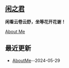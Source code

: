 ## [闲之君](https://github.com/Jared-ZDC/markel)
**闲看云卷云舒，坐等花开花谢！**

[About Me](https://github.com/yihong0618/gitblog/issues/282)


## 最近更新
- [AboutMe](https://github.com/Jared-ZDC/markel/issues/10)--2024-05-29
